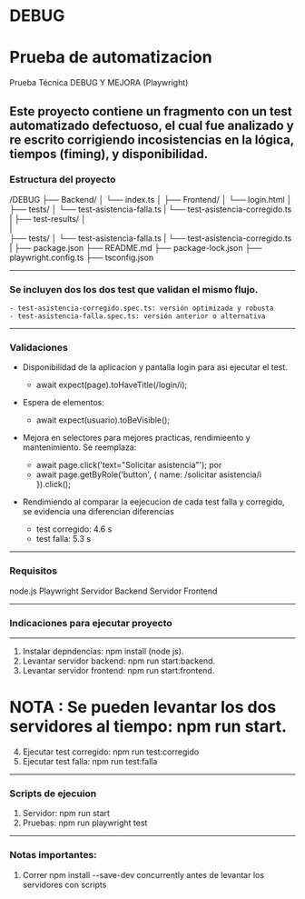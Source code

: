 # DEBUG
Prueba de automatizacion
=======
Prueba Técnica DEBUG Y MEJORA (Playwright)

Este proyecto contiene un fragmento con un test automatizado defectuoso, el cual fue analizado y re escrito
corrigiendo incosistencias en la lógica, tiempos (fiming), y disponibilidad.
---

### Estructura del proyecto

/DEBUG
├── Backend/
│   └── index.ts
│
├── Frontend/
│   └── login.html
│
├── tests/
│   └── test-asistencia-falla.ts 
|   └── test-asistencia-corregido.ts
|
├── test-results/
│   
|   
├── tests/
│   └── test-asistencia-falla.ts 
|   └── test-asistencia-corregido.ts
|
├── package.json
├── README.md
├── package-lock.json
├── playwright.config.ts
├── tsconfig.json

---
### Se incluyen dos los dos test que validan el mismo flujo.
    - test-asistencia-corregido.spec.ts: versión optimizada y robusta
    - test-asistencia-falla.spec.ts: versión anterior o alternativa

---    
### Validaciones

-  Disponibilidad de la aplicacion y pantalla login para asi ejecutar el test.
    - await expect(page).toHaveTitle(/login/i);

-  Espera de elementos:
    -   await expect(usuario).toBeVisible();

-  Mejora en selectores para mejores practicas, rendimieento y mantenimiento. Se reemplaza:
    - await page.click('text="Solicitar asistencia"');
      por
    - await page.getByRole('button', { name: /solicitar asistencia/i }).click();

- Rendimiendo al comparar la eejecucion de cada test falla y corregido, se evidencia una diferencian diferencias
    - test corregido: 4.6 s
    - test falla: 5.3 s

---
### Requisitos

node.js
Playwright
Servidor Backend
Servidor Frontend

---

### Indicaciones para ejecutar proyecto

---

1. Instalar depndencias: npm install (node js).
2. Levantar servidor backend: npm run start:backend.
3. Levantar servidor frontend: npm run start:frontend.
# NOTA : Se pueden levantar los dos servidores al tiempo: npm run start.
4. Ejecutar test corregido: npm run test:corregido
5. Ejecutar test falla: npm run test:falla
---

### Scripts de ejecuion

1.  Servidor: npm run start
2.  Pruebas: npm run playwright test
---
### Notas importantes:

1.  Correr npm install --save-dev concurrently antes de levantar los servidores con scripts
